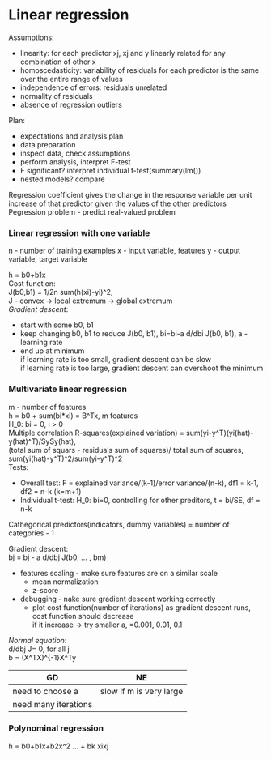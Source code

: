 # Linear regression
  
Assumptions:  
  * linearity: for each predictor xj, xj and y linearly related for any combination of other x
  * homoscedasticity: variability of residuals for each predictor is the same over the entire range of values
  * independence of errors: residuals unrelated
  * normality of residuals
  * absence of regression outliers

Plan: 
  * expectations and analysis plan
  * data preparation
  * inspect data, check assumptions
  * perform analysis, interpret F-test
  * F significant? interpret individual t-test(summary(lm())
  * nested models? compare


Regression coefficient gives the change in the response variable per unit increase of that predictor given the values of the other predictors  
Pegression problem - predict real-valued problem

### Linear regression with one variable
n - number of training examples
x - input variable, features
y - output variable, target variable

h = b0+b1x  
Cost function:  
J(b0,b1) = 1/2n sum(h(xi)-yi)^2,   
J - convex -> local extremum -> global extremum  
_Gradient descent_:  
  * start with some b0, b1
  * keep changing b0, b1 to reduce J(b0, b1), bi=bi-a d/dbi J(b0, b1), a - learning rate 
  * end up at minimum  
if learning rate is too small, gradient descent can be slow  
if learning rate is too large, gradient descent can overshoot the minimum

### Multivariate linear regression  
m - number of features  
h = b0 + sum(bi*xi) = B^Tx, m features  
H_0: bi = 0, i > 0   
Multiple correlation R-squares(explained variation) = sum(yi-y^T)(yi(hat)-y(hat)^T)/SySy(hat),  
(total sum of squars - residuals sum of squares)/ total sum of squares, sum(yi(hat)-y^T)^2/sum(yi-y^T)^2  
Tests: 
  * Overall test: F = explained variance/(k-1)/error variance/(n-k), df1 = k-1, df2 = n-k (k=m+1)
  * Individual t-test: H_0: bi=0, controlling for other preditors, t = bi/SE, df = n-k 

Cathegorical predictors(indicators, dummy variables) = number of categories - 1 

Gradient descent:  
bj = bj - a d/dbj J(b0, ... , bm)  
- features scaling - make sure features are on a similar scale
  * mean normalization
  * z-score  
- debugging - nake sure gradient descent working correctly
  * plot cost function(number of iterations) as gradient descent runs, cost function should decrease  
if it increase -> try smaller a, =0.001, 0.01, 0.1

_Normal equation_:  
d/dbj J= 0, for all j  
b = (X^TX)^{-1}X^Ty

| GD                   | NE                      |
|----------------------|-------------------------|
| need to choose a     | slow if m is very large |
| need many iterations |                         |

### Polynominal regression
h = b0+b1x+b2x^2 ... + bk xixj